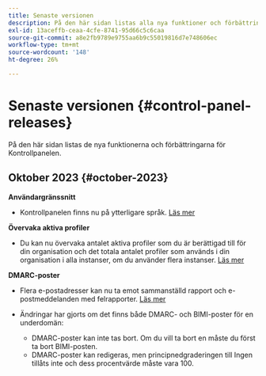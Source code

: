 ```yaml
---
title: Senaste versionen
description: På den här sidan listas alla nya funktioner och förbättringar för Kontrollpanelen
exl-id: 13aceffb-ceaa-4cfe-8741-95d66c5c6caa
source-git-commit: a8e2fb9789e9755aa6b9c55019816d7e748606ec
workflow-type: tm+mt
source-wordcount: '148'
ht-degree: 26%

---
```


# Senaste versionen {#control-panel-releases}

På den här sidan listas de nya funktionerna och förbättringarna för Kontrollpanelen.

## Oktober 2023 {#october-2023}

**Användargränssnitt**

* Kontrollpanelen finns nu på ytterligare språk. [Läs mer](../discover/using/discovering-the-interface.md#supported-languages-languages)

**Övervaka aktiva profiler**

* Du kan nu övervaka antalet aktiva profiler som du är berättigad till för din organisation och det totala antalet profiler som används i din organisation i alla instanser, om du använder flera instanser. [Läs mer](../performance-monitoring/using/active-profiles-monitoring.md)

**DMARC-poster**

* Flera e-postadresser kan nu ta emot sammanställd rapport och e-postmeddelanden med felrapporter. [Läs mer](../subdomains-certificates/using/dmarc.md)
* Ändringar har gjorts om det finns både DMARC- och BIMI-poster för en underdomän:

   * DMARC-poster kan inte tas bort. Om du vill ta bort en måste du först ta bort BIMI-posten.
   * DMARC-poster kan redigeras, men principnedgraderingen till Ingen tillåts inte och dess procentvärde måste vara 100.

